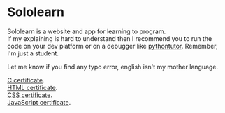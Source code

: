 # Sololearn
Sololearn is a website and app for learning to program.<br>
If my explaining is hard to understand then I recommend you to run the code on your dev platform or on a debugger like [pythontutor](http://pythontutor.com). Remember, I'm just a student.

Let me know if you find any typo error, english isn't my mother language.

[C certificate](https://www.sololearn.com/certificates/CT-BKDJW7Q3).<br>
[HTML certificate](https://www.sololearn.com/certificates/CT-P4RZHEBX).<br>
[CSS certificate](https://www.sololearn.com/certificates/CT-QSEPDEUT).<br>
[JavaScript certificate](https://www.sololearn.com/certificates/CT-QHRLMX2J).
